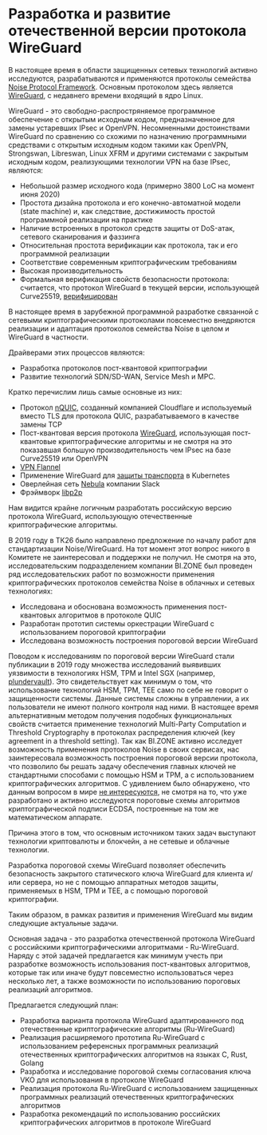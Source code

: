 # Разработка и развитие отечественной версии протокола WireGuard

В настоящее время в области защищенных сетевых технологий активно исследуются, разрабатываются и применяются протоколы семейства [Noise Protocol Framework](http://www.noiseprotocol.org/noise.html).
Основным протоколом здесь является [WireGuard](https://www.wireguard.com/), с недавнего  времени входящий в ядро Linux.

WireGuard - это свободно-распростряняемое программное обеспечение с открытым исходным кодом, предназначенное для замены устаревших IPsec и OpenVPN.
Несомненными достоинствами WireGuard по сравнению со схожими по назначению программными средствами с открытым исходным кодом такими как OpenVPN, Strongswan,
Libreswan, Linux XFRM и другими системами с закрытым исходным кодом, реализующими технологии VPN на базе IPsec, являются:
- Небольшой размер исходного кода (примерно 3800 LoC на момент июня 2020)
- Простота дизайна протокола и его конечно-автоматной модели (state machine) и, как следствие, достижимость простой программной реализации на практике
- Наличие встроенных в протокол средств защиты от DoS-атак, сетевого сканирования и фаззинга
- Относительная простота верификации как протокола, так и его программной реализации
- Соответствие современным криптографическим требованиям
- Высокая производительность
- Формальная верификация свойств безопасности протокола: считается, что протокол WireGuard в текущей версии, использующей Curve25519, [верифицирован](https://www.wireguard.com/formal-verification/) 

В настоящее время в зарубежной программной разработке связанной с сетевыми криптографическими протоколами повсеместно внедряются реализации и адаптация
протоколов семейства Noise в целом и WireGuard в частности.

Драйверами этих процессов являются:
- Разработка протоколов пост-квантовой криптографии
- Развитие технологий SDN/SD-WAN, Service Mesh и MPC. 

Кратко перечислим лишь самые основные из них:
- Протокол [nQUIC](https://eprint.iacr.org/2019/028), созданный компанией Cloudflare и используемый вместо TLS для протокола QUIC, разрабатываемого в качестве замены TCP
- Пост-квантовая версия протокола [WireGuard](https://eprint.iacr.org/2020/379.pdf), использующая пост-квантовые криптографические алгоритмы и не смотря на это показавшая большую производительность чем IPsec на базе Curve25519 или OpenVPN
- [VPN Flannel](https://coreos.com/flannel/docs/latest/)
- Применение WireGuard для [защиты транспорта](https://discuss.kubernetes.io/t/traffic-encryption-inside-a-cluster/4240) в Kubernetes
- Оверлейная сеть [Nebula](https://github.com/slackhq/nebula) компании Slack
- Фрэймворк [libp2p](https://github.com/libp2p/specs/tree/master/noise)

Нам видится крайне логичным разработать российскую версию протокола WireGuard, использующую отечественные криптографические алгоритмы.

В 2019 году в ТК26 было направлено предложение по началу работ для стандартизации Noise/WireGuard.
На тот момент этот вопрос никого в Комитете не заинтересовал и поддержки не получил.
Не смотря на это, исследовательским подразделением компании BI.ZONE был проведен ряд исследовательских работ
по возможности применения криптографических протоколов семейства Noise в облачных и сетевых технологиях:
- Исследована и обоснована возможность применения пост-квантовых алгоритмов в протоколе QUIC
- Разработан прототип системы оркестрации WireGuard с использованием пороговой криптографии
- Исследована возможность построения пороговой версии WireGuard

Поводом к исследованиям по пороговой версии WireGuard стали публикации в 2019 году множества исследований выявивших уязвимости в технологиях HSM, TPM и Intel SGX
(например, [plundervault](https://plundervolt.com/)).
Это свидетельствует как минимум о том, что использование технологий HSM, TPM, TEE само по себе не говорит о защищенности системы.
Данные системы сложны в управлении, а их пользователи не имеют полного контроля над ними.
В настоящее время альтернативным методом получения подобных функциональных свойств считается применение технологий Multi-Party Computation
и Threshold Cryptography в протоколах распределения ключей (key agreement in a threshold setting).
Так как BI.ZONE активно исследует возможность применения протоколов Noise в своих сервисах,
нас заинтересовала возможность построения пороговой версии протокола, что позволило бы решать задачу обеспечения главных ключей не стандартными способами
с помощью HSM и TPM, а с использованием криптографических алгоритмов.
С удивлением было обнаружено, что данным вопросом в мире [не интересуются](https://mailarchive.ietf.org/arch/msg/cfrg/wMGJTeyK1B3-HgIqVjDFsAuGCec/),
не смотря на то, что уже разработано и активно исследуются пороговые схемы алгоритмов криптографической подписи ECDSA,
построенные на том же математическом аппарате.

Причина этого в том, что основным источником таких задач выступают технологии криптовалюты и блокчейн, а не сетевые и облачные технологии.

Разработка пороговой схемы WireGuard позволяет обеспечить безопасность закрытого статического ключа WireGuard для клиента и/или сервера,
но не с помощью аппаратных методов защиты, применяемых в HSM, TPM и TEE, а с помощью пороговой криптографии.

Таким образом, в рамках развития и применения WireGuard мы видим следующие актуальные задачи.

Основная задача - это разработка отечественной протокола WireGuard с российскими криптографическими алгоритмами - Ru-WireGuard.
Наряду с этой задачей предлагается как минимум учесть при разработке возможность использования пост-квантовых алгоритмов,
которые так или иначе будут повсеместно использоваться через несколько лет, а также возможности по использованию пороговых реализаций алгоритмов.

Предлагается следующий план:
- Разработка варианта протокола WireGuard адаптированного под отечественные криптографические алгоритмы (Ru-WireGuard)
- Реализация расширяемого прототипа Ru-WireGuard с использованием референсных программных реализаций отечественных криптографических алгоритмов на языках C, Rust, Golang
- Разработка и исследование пороговой схемы согласования ключа VKO для использования в протоколе WireGuard
- Реализация протокола Ru-WireGuard с использованием защищенных программных реализаций отечественных криптографических алгоритмов
- Разработка рекомендаций по использованию российских криптографических алгоритмов в протоколе WireGuard
